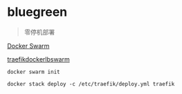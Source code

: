 # bluegreen

> 零停机部署

[Docker Swarm](https://docs.docker.com/engine/swarm/)

[traefikdockerlbswarm](https://doc.traefik.io/traefik/routing/providers/docker/#traefikdockerlbswarm)


```shell
docker swarm init
```

```shell
docker stack deploy -c /etc/traefik/deploy.yml traefik
```
